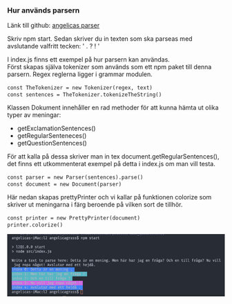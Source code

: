 ### Hur används parsern

Länk till github: [angelicas parser](https://github.com/angelicagrass/parser) 


Skriv npm start. Sedan skriver du in texten som ska parseas med avslutande valfritt tecken: ' . ? ! '

I index.js finns ett exempel på hur parsern kan användas.  
Först skapas själva tokenizer som används som ett npm paket till denna parsern. Regex reglerna ligger i grammar modulen.

````
const TheTokenizer = new Tokenizer(regex, text)
const sentences = TheTokenizer.tokenizeTheString()
````
Klassen Dokument innehåller en rad methoder för att kunna hämta ut olika typer av meningar:
- getExclamationSentences()
- getRegularSenteneces()  
- getQuestionSentences()  

För att kalla på dessa skriver man in tex document.getRegularSentences(), det finns ett utkommenterat exempel på detta i index.js om man vill testa.

````
const parser = new Parser(sentences).parse()
const document = new Document(parser)
````

Här nedan skapas prettyPrinter och vi kallar på funktionen colorize som skriver ut meningarna i färg beroende på vilken sort de tillhör.
````
const printer = new PrettyPrinter(document)
printer.colorize()
````

![testfall2](./img/bild10.png)    


